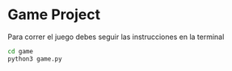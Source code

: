 # Game Project 

Para correr el juego debes seguir las instrucciones en la terminal

```sh
cd game 
python3 game.py
```
